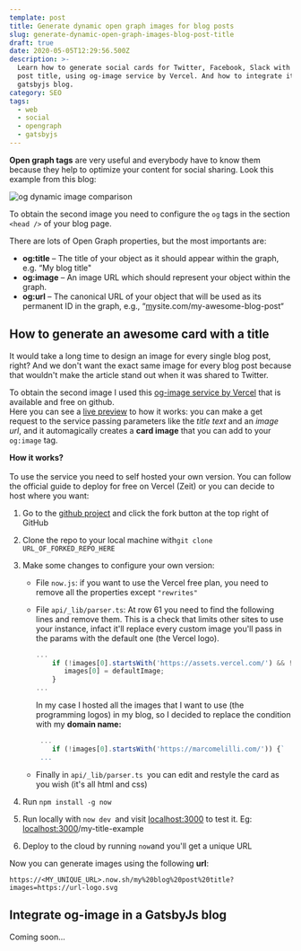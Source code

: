 ```yaml
---
template: post
title: Generate dynamic open graph images for blog posts
slug: generate-dynamic-open-graph-images-blog-post-title
draft: true
date: 2020-05-05T12:29:56.500Z
description: >-
  Learn how to generate social cards for Twitter, Facebook, Slack with the blog
  post title, using og-image service by Vercel. And how to integrate it in a
  gatsbyjs blog.
category: SEO
tags:
  - web
  - social
  - opengraph
  - gatsbyjs
---
```

**Open graph tags** are very useful and everybody have to know them because they help to optimize your content for social sharing. Look this example from this blog:

![og dynamic image comparison](/media/og-dynamic-image.png "og dynamic image")

To obtain the second image you need to configure the `og` tags in the section `<head />` of your blog page.

There are lots of Open Graph properties, but the most importants are:

* **og:title** – The title of your object as it should appear within the graph, e.g. “My blog title"
* **og:image** – An image URL which should represent your object within the graph.
* **og:url** – The canonical URL of your object that will be used as its permanent ID in the graph, e.g., “[m](http://www.imdb.com/title/tt0117500/)ysite.com/my-awesome-blog-post“

## How to generate an awesome card with a title

It would take a long time to design an image for every single blog post, right? And we don't want the exact same image for every blog post because that wouldn't make the article stand out when it was shared to Twitter.

To obtain the second image I used this [og-image service by Vercel](https://github.com/zeit/og-image) that is available and free on github.\
Here you can see a [live preview](https://og-image.now.sh/) to how it works: you can make a get request to the service passing parameters like the *title text* and an *image url*, and it automagically creates a **card image** that you can add to your `og:image` tag.

**How it works?**\
\
To use the service you need to self hosted your own version. You can follow the official guide to deploy for free on Vercel (Zeit) or you can decide to host where you want:

1. Go to the [github project](https://github.com/zeit/og-image) and click the fork button at the top right of GitHub
2. Clone the repo to your local machine with`git clone URL_OF_FORKED_REPO_HERE`
3. Make some changes to configure your own version:

   * File `now.js`: if you want to use the Vercel free plan, you need to remove all the properties except `"rewrites"`
   * File `api/_lib/parser.ts`: At row 61 you need to find the following lines and remove them. This is a check that limits other sites to use your instance, infact it'll replace every custom image you'll pass in the params with the default one (the Vercel logo).

     ```javascript
     ... 
         if (!images[0].startsWith('https://assets.vercel.com/') && !images[0].startsWith('https://assets.zeit.co/')) {
            images[0] = defaultImage;
         }
     ...
     ```

     In my case I hosted all the images that I want to use (the programming logos) in my blog, so I decided to replace the condition with my **domain name:**

     ```javascript
      ... 
         if (!images[0].startsWith('https://marcomelilli.com/')) {`
      ... 
     ```
   * Finally in `api/_lib/parser.ts `you can edit and restyle the card as you wish (it's all html and css)
4. Run `npm install -g now`
5. Run locally with `now dev `and visit [localhost:3000](http://localhost:3000/) to test it. Eg: [localhost:3000](http://localhost:3000/)/my-title-example
6. Deploy to the cloud by running `now`and you'll get a unique URL

Now you can generate images using the following **url**:

`https://<MY_UNIQUE_URL>.now.sh/my%20blog%20post%20title?images=https://url-logo.svg`

## Integrate og-image in a GatsbyJs blog

Coming soon...
